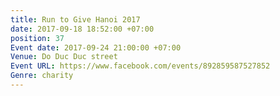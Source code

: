 ```yaml
---
title: Run to Give Hanoi 2017
date: 2017-09-18 18:52:00 +07:00
position: 37
Event date: 2017-09-24 21:00:00 +07:00
Venue: Do Duc Duc street
Event URL: https://www.facebook.com/events/892859587527852
Genre: charity
---
```


